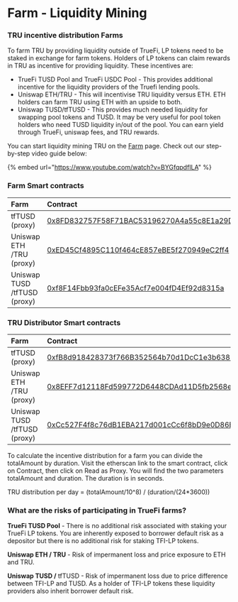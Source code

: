 # Farm - Liquidity Mining

### TRU incentive distribution Farms <a id="what-are-the-incentives-for-liquidity-mining-tru"></a>

To farm TRU by providing liquidity outside of TrueFi, LP tokens need to be staked in exchange for farm tokens. Holders of LP tokens can claim rewards in TRU as incentive for providing liquidity. These incentives are:

* TrueFi TUSD Pool and TrueFi USDC Pool - This provides additional incentive for the liquidity providers of the Truefi lending pools.
* Uniswap ETH/TRU - This will incentivise TRU liquidity versus ETH. ETH holders can farm TRU using ETH with an upside to both.
* Uniswap TUSD/tfTUSD - This provides much needed liquidity for swapping pool tokens and TUSD. It may be very useful for pool token holders who need TUSD liquidity in/out of the pool. You can earn yield through TrueFi, uniswap fees, and TRU rewards.

You can start liquidity mining TRU on the [Farm](https://app.truefi.io/farm) page. Check out our step-by-step video guide below:

{% embed url="https://www.youtube.com/watch?v=BYGfqpdfILA" %}

### Farm Smart contracts

| Farm | Contract |
| :--- | :--- |
| tfTUSD \(proxy\) | [0x8FD832757F58F71BAC53196270A4a55c8E1a29D9](https://etherscan.io/address/0x8FD832757F58F71BAC53196270A4a55c8E1a29D9) |
| Uniswap ETH /TRU \(proxy\) | [0xED45Cf4895C110f464cE857eBE5f270949eC2ff4](https://etherscan.io/address/0xED45Cf4895C110f464cE857eBE5f270949eC2ff4) |
| Uniswap TUSD /tfTUSD \(proxy\) | [0xf8F14Fbb93fa0cEFe35Acf7e004fD4Ef92d8315a](https://etherscan.io/address/0xf8F14Fbb93fa0cEFe35Acf7e004fD4Ef92d8315a) |

### TRU Distributor Smart contracts

| Farm | Contract |
| :--- | :--- |
| tfTUSD \(proxy\) | [0xfB8d918428373f766B352564b70d1DcC1e3b6383](https://etherscan.io/address/0xfB8d918428373f766B352564b70d1DcC1e3b6383) |
| Uniswap ETH /TRU \(proxy\) | [0x8EFF7d12118Fd599772D6448CDAd11D5fb2568e0](https://etherscan.io/address/0x8EFF7d12118Fd599772D6448CDAd11D5fb2568e0) |
| Uniswap TUSD /tfTUSD \(proxy\) | [0xCc527F4f8c76dB1EBA217d001cCc6f8bD9e0D86E](https://etherscan.io/address/0xCc527F4f8c76dB1EBA217d001cCc6f8bD9e0D86E) |

To calculate the incentive distribution for a farm you can divide the totalAmount by duration. Visit the etherscan link to the smart contract, click on Contract, then click on Read as Proxy. You will find the two parameters totalAmount and duration. The duration is in seconds.

TRU distribution per day = \(totalAmount/10^8\) / \(duration/\(24\*3600\)\)

### What are the risks of participating in TrueFi farms? <a id="what-is-the-distribution-schedule-of-tru-for-liquidity-providers"></a>

**TrueFi TUSD Pool** - There is no additional risk associated with staking your TrueFi LP tokens. You are inherently exposed to borrower default risk as a depositor but there is no additional risk for staking TFI-LP tokens.  
  
**Uniswap ETH / TRU** - Risk of impermanent loss and price exposure to ETH and TRU.  
  
**Uniswap TUSD /** tfTUSD - Risk of impermanent loss due to price difference between TFI-LP and TUSD. As a holder of TFI-LP tokens these liquidity providers also inherit borrower default risk.

